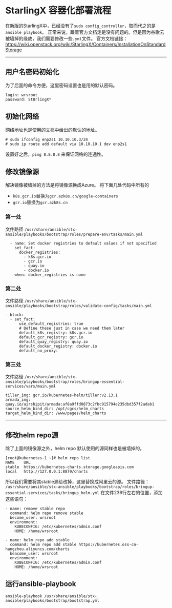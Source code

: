 # StarlingX 容器化部署流程

在新版的StarlingX中，已经没有了`sudo config_controller`，取而代之的是`ansible playbook`。
正常来说，跟着官方文档走是没有问题的。但是因为谷歌云被墙掉的缘故，我们需要修改一些`.yml`文件。
官方文档链接：
https://wiki.openstack.org/wiki/StarlingX/Containers/InstallationOnStandardStorage


---

## 用户名密码初始化
为了后面的命令方便，这里密码设置也是用的默认密码。
```
login: wrsroot
password: St8rlingX*
```

## 初始化网络
网络地址也是使用的文档中给出的默认的地址。
```
# sudo ifconfig enp2s1 10.10.10.3/24
# sudo ip route add default via 10.10.10.1 dev enp2s1
```
设置好之后，`ping 8.8.8.8` 来保证网络的连通性。

## 修改镜像源
解决镜像被墙掉的方法是将镜像源换成Azure。
将下面几处代码中所有的
- `k8s.gcr.io`替换为`gcr.azk8s.cn/google-containers`
- `gcr.io`替换为`gcr.azk8s.cn`
### 第一处
文件路径
`/usr/share/ansible/stx-ansible/playbooks/bootstrap/roles/prepare-env/tasks/main.yml`
```
  - name: Set docker registries to default values if not specified
    set_fact:
      docker_registries:
        - k8s.gcr.io
        - gcr.io
        - quay.io
        - docker.io
    when: docker_registries is none
```
### 第二处
文件路径
`/usr/share/ansible/stx-ansible/playbooks/bootstrap/roles/validate-config/tasks/main.yml`
```
- block:
  - set_fact:
      use_default_registries: true
      # Define these just in case we need them later
      default_k8s_registry: k8s.gcr.io
      default_gcr_registry: gcr.io
      default_quay_registry: quay.io
      default_docker_registry: docker.io
      default_no_proxy:
```
### 第三处
文件路径
`/usr/share/ansible/stx-ansible/playbooks/bootstrap/roles/bringup-essential-services/vars/main.yml`
```
tiller_img: gcr.io/kubernetes-helm/tiller:v2.13.1
armada_img: quay.io/airshipit/armada:af8a9ffd0873c2fbc915794e235dbd357f2adab1
source_helm_bind_dir: /opt/cgcs/helm_charts
target_helm_bind_dir: /www/pages/helm_charts
```
---
## 修改helm repo源
除了上面的镜像源之外，helm repo 默认使用的源同样也是被墙掉的。
```
[root@kubernetes-1 ~]# helm repo list
NAME    URL                                             
stable  https://kubernetes-charts.storage.googleapis.com
local   http://127.0.0.1:8879/charts 
```
所以我们需要将其stable源给改掉，这里替换成阿里云的源。
文件路径：
`/usr/share/ansible/stx-ansible/playbooks/bootstrap/roles/bringup-essential-services/tasks/bringup_helm.yml`
在文件236行左右的位置，添加这些语句：
```
- name: remove stable repo
  command: helm repo remove stable
  become_user: wrsroot
  environment:
    KUBECONFIG: /etc/kubernetes/admin.conf
    HOME: /home/wrsroot

- name: helm repo add stable
  command: helm repo add stable https://kubernetes.oss-cn-hangzhou.aliyuncs.com/charts
  beacome_user: wrsroot
  environment:
    KUBECONFIG: /etc/kubernetes/admin.conf
    HOME: /home/wrsroot
```

## 运行ansible-playbook
```
ansible-playbook /usr/share/ansible/stx-ansible/playbooks/bootstrap/bootstrap.yml
```